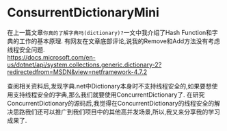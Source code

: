 # ConsurrentDictionaryMini

在上一篇文章`你真的了解字典吗(dictionary)?`一文中我介绍了Hash Function和字典的工作的基本原理.
有网友在文章底部评论,说我的Remove和Add方法没有考虑线程安全问题.  
<https://docs.microsoft.com/en-us/dotnet/api/system.collections.generic.dictionary-2?redirectedfrom=MSDN&view=netframework-4.7.2>  

查阅相关资料后,发现字典.net中Dictionary本身时不支持线程安全的,如果要想使用支持线程安全的字典,那么我们就要使用ConcurrentDictionary了.
在研究ConcurrentDictionary的源码后,我觉得在ConcurrentDictionary的线程安全的解决思路我们还可以推广到我们项目中的其他高并发场景,所以,我又来分享我的学习成果了.  